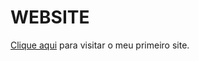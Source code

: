 # WEBSITE

<p>
<a href="https://malihgno616.github.io/WEBSITE/">Clique aqui</a>
para visitar o meu primeiro site.
</p>
